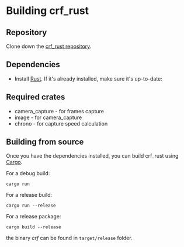 # Building crf_rust

## Repository

Clone down the [crf_rust repository](https://github.com/Dreamy16101976/crf_rust).

## Dependencies

- Install [Rust](https://www.rust-lang.org/tools/install). If it's already installed, make sure it's up-to-date:

## Required crates

- camera_capture - for frames capture
- image - for camera_capture
- chrono - for capture speed calculation

## Building from source

Once you have the dependencies installed, you can build crf_rust using [Cargo](https://doc.rust-lang.org/cargo/).

For a debug build:

```
cargo run
```

For a release build:

```
cargo run --release
```

For a release package:

```
cargo build --release
```

the binary <i>crf</i> can be found in `target/release` folder.

